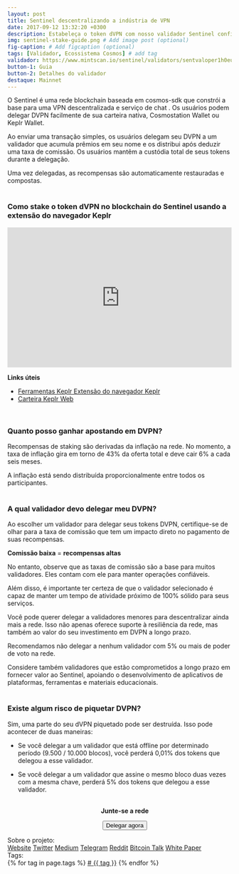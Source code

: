 ```yaml
---
layout: post
title: Sentinel descentralizando a indústria de VPN
date: 2017-09-12 13:32:20 +0300
description: Estabeleça o token dVPN com nosso validador Sentinel confiável para proteger o hub baseado no Sentinel Cosmos, bem como para proteger a integridade das redes dVPN construídas no Sentinel. # Add post description (optional)
img: sentinel-stake-guide.png # Add image post (optional)
fig-caption: # Add figcaption (optional)
tags: [Validador, Ecossistema Cosmos] # add tag
validador: https://www.mintscan.io/sentinel/validators/sentvaloper1h0eugttj0zklvm2cgtm3yrvr3lj4qya5dfpht7
button-1: Guia
button-2: Detalhes do validador
destaque: Mainnet
---
```


O Sentinel é uma rede blockchain baseada em cosmos-sdk que constrói a base para uma VPN descentralizada e serviço de chat . Os usuários podem delegar DVPN facilmente de sua carteira nativa, Cosmostation Wallet ou Keplr Wallet.

Ao enviar uma transação simples, os usuários delegam seu DVPN a um validador que acumula prêmios em seu nome e os distribui após deduzir uma taxa de comissão. Os usuários mantêm a custódia total de seus tokens durante a delegação.

Uma vez delegadas, as recompensas são automaticamente restauradas e compostas.
<br /> <br />

### Como stake o token dVPN no blockchain do Sentinel usando a extensão do navegador Keplr  
<iframe width="100%" height="315" src="https://www.youtube.com/embed/g6gjV0y0ZFE" title="YouTube video player" frameborder="0" allow="accelerometer; autoplay; clipboard-write; encrypted-media; gyroscope; picture-in-picture" allowfullscreen></iframe>
<br />

<b>Links úteis</b>
* <a href="https://chrome.google.com/webstore/detail/keplr/dmkamcknogkgcdfhhbddcghachkejeap" target="_blank"> Ferramentas Keplr Extensão do navegador Keplr</a>
* <a href="https://wallet.keplr.app/#/dashboard" target="_blank"> Carteira Keplr Web </a>

<br />  

### Quanto posso ganhar apostando em DVPN?
Recompensas de staking são derivadas da inflação na rede. No momento, a taxa de inflação gira em torno de 43% da oferta total e deve cair 6% a cada seis meses.

A inflação está sendo distribuída proporcionalmente entre todos os participantes.
<br /> <br />

### A qual validador devo delegar meu DVPN?

Ao escolher um validador para delegar seus tokens DVPN, certifique-se de olhar para a taxa de comissão que tem um impacto direto no pagamento de suas recompensas.

<b>Comissão baixa</b> = <b>recompensas altas</b>

No entanto, observe que as taxas de comissão são a base para muitos validadores. Eles contam com ele para manter operações confiáveis.

Além disso, é importante ter certeza de que o validador selecionado é capaz de manter um tempo de atividade próximo de 100% sólido para seus serviços.

Você pode querer delegar a validadores menores para descentralizar ainda mais a rede. Isso não apenas oferece suporte à resiliência da rede, mas também ao valor do seu investimento em DVPN a longo prazo.

Recomendamos não delegar a nenhum validador com 5% ou mais de poder de voto na rede.

Considere também validadores que estão comprometidos a longo prazo em fornecer valor ao Sentinel, apoiando o desenvolvimento de aplicativos de plataformas, ferramentas e materiais educacionais.
<br /> <br />

### Existe algum risco de piquetar DVPN?

Sim, uma parte do seu dVPN piquetado pode ser destruída. Isso pode acontecer de duas maneiras:

* Se você delegar a um validador que está offline por determinado período (9.500 / 10.000 blocos), você perderá 0,01% dos tokens que delegou a esse validador.

* Se você delegar a um validador que assine o mesmo bloco duas vezes com a mesma chave, perderá 5% dos tokens que delegou a esse validador.
<br /> <br />


    <center>
    <p><b>Junte-se a rede</b></p>
    <a href="https://www.mintscan.io/sentinel/validators" target="_blank"><button type="button" class="btn btn-success larger">Delegar agora</button></a>
    </center>

<div class="page-footer">
  <div class="page-share">
  Sobre o projeto: <br />
    <a href="https://sentinel.co/" title="Website" target="_blank">Website</a>
    <a href="https://twitter.com/Sentinel_co" title="Twitter" target="_blank">Twitter</a>
    <a href="https://medium.com/sentinel" title="Medium" target="_blank">Medium</a>
    <a href="https://t.me/SentinelNodeNetwork" title="Telegram" target="_blank">Telegram</a>
    <a href="http://reddit.com/r/SENT" title="Reddit" target="_blank">Reddit</a>
    <a href="https://bitcointalk.org/index.php?topic=2233859.0" title="Bitcoin Talk" target="_blank">Bitcoin Talk</a>
    <a href="https://sentinel.co/whitepaper/" title="White Paper" target="_blank">White Paper</a>

  </div>
  <div class="page-tag">
  Tags: <br />
    {% for tag in page.tags %}
      <a href="{{site.baseurl}}/tags#{{tag}}" class="tag">&#35; {{ tag }}</a>
    {% endfor %}
  </div>
</div>
